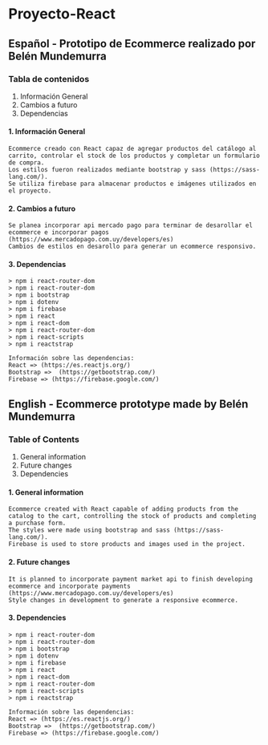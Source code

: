 # Proyecto-React 

## Español - Prototipo de Ecommerce realizado por Belén Mundemurra
### Tabla de contenidos
1. Información General
2. Cambios a futuro
3. Dependencias

#### 1. Información General
    Ecommerce creado con React capaz de agregar productos del catálogo al carrito, controlar el stock de los productos y completar un formulario de compra.
    Los estilos fueron realizados mediante bootstrap y sass (https://sass-lang.com/).
    Se utiliza firebase para almacenar productos e imágenes utilizados en el proyecto. 

#### 2. Cambios a futuro  
    Se planea incorporar api mercado pago para terminar de desarollar el ecommerce e incorporar pagos (https://www.mercadopago.com.uy/developers/es)
    Cambios de estilos en desarollo para generar un ecommerce responsivo.

#### 3. Dependencias
    > npm i react-router-dom
    > npm i react-router-dom
    > npm i bootstrap
    > npm i dotenv
    > npm i firebase
    > npm i react
    > npm i react-dom
    > npm i react-router-dom
    > npm i react-scripts
    > npm i reactstrap

    Información sobre las dependencias:
    React => (https://es.reactjs.org/)
    Bootstrap =>  (https://getbootstrap.com/) 
    Firebase => (https://firebase.google.com/)

## English - Ecommerce prototype made by Belén Mundemurra
### Table of Contents
1. General information
2. Future changes
3. Dependencies

#### 1. General information 
    Ecommerce created with React capable of adding products from the catalog to the cart, controlling the stock of products and completing a purchase form.
    The styles were made using bootstrap and sass (https://sass-lang.com/).
    Firebase is used to store products and images used in the project.

#### 2. Future changes
    It is planned to incorporate payment market api to finish developing ecommerce and incorporate payments (https://www.mercadopago.com.uy/developers/es)
    Style changes in development to generate a responsive ecommerce.

#### 3. Dependencies
    > npm i react-router-dom
    > npm i react-router-dom
    > npm i bootstrap
    > npm i dotenv
    > npm i firebase
    > npm i react
    > npm i react-dom
    > npm i react-router-dom
    > npm i react-scripts
    > npm i reactstrap

    Información sobre las dependencias:
    React => (https://es.reactjs.org/)
    Bootstrap =>  (https://getbootstrap.com/) 
    Firebase => (https://firebase.google.com/)

